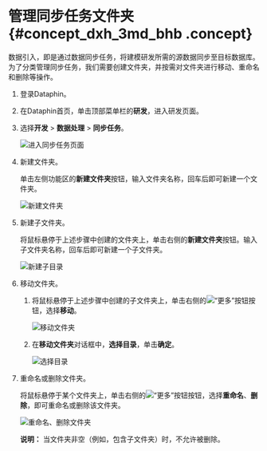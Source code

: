 # 管理同步任务文件夹 {#concept_dxh_3md_bhb .concept}

数据引入，即是通过数据同步任务，将建模研发所需的源数据同步至目标数据库。为了分类管理同步任务，我们需要创建文件夹，并按需对文件夹进行移动、重命名和删除等操作。

1.  登录Dataphin。
2.  在Dataphin首页，单击顶部菜单栏的**研发**，进入研发页面。
3.  选择**开发** \> **数据处理** \> **同步任务**。

    ![进入同步任务页面](http://static-aliyun-doc.oss-cn-hangzhou.aliyuncs.com/assets/img/136296/156593569054199_zh-CN.png)

4.  新建文件夹。

    单击左侧功能区的**新建文件夹**按钮，输入文件夹名称，回车后即可新建一个文件夹。

    ![新建文件夹](http://static-aliyun-doc.oss-cn-hangzhou.aliyuncs.com/assets/img/136296/156593569040482_zh-CN.png)

5.  新建子文件夹。

    将鼠标悬停于上述步骤中创建的文件夹上，单击右侧的**新建文件夹**按钮。输入子文件夹名称，回车后即可新建一个子文件夹。

    ![新建子目录](http://static-aliyun-doc.oss-cn-hangzhou.aliyuncs.com/assets/img/136296/156593569140483_zh-CN.png)

6.  移动文件夹。
    1.  将鼠标悬停于上述步骤中创建的子文件夹上，单击右侧的![“更多”按钮](http://static-aliyun-doc.oss-cn-hangzhou.aliyuncs.com/assets/img/136296/156593569154204_zh-CN.png)按钮，选择**移动**。

        ![移动文件夹](http://static-aliyun-doc.oss-cn-hangzhou.aliyuncs.com/assets/img/136296/156593569140484_zh-CN.png)

    2.  在**移动文件夹**对话框中，**选择目录**，单击**确定**。

        ![选择目录](http://static-aliyun-doc.oss-cn-hangzhou.aliyuncs.com/assets/img/136296/156593569140486_zh-CN.png)

7.  重命名或删除文件夹。

    将鼠标悬停于某个文件夹上，单击右侧的![“更多”按钮](http://static-aliyun-doc.oss-cn-hangzhou.aliyuncs.com/assets/img/136296/156593569154204_zh-CN.png)按钮，选择**重命名**、**删除**，即可重命名或删除该文件夹。

    ![重命名、删除文件夹](http://static-aliyun-doc.oss-cn-hangzhou.aliyuncs.com/assets/img/136296/156593569140487_zh-CN.png)

    **说明：** 当文件夹非空（例如，包含子文件夹）时，不允许被删除。


